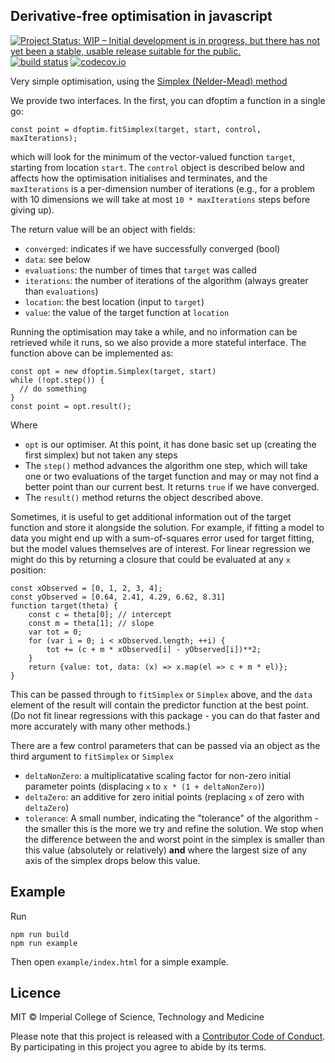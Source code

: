 ## Derivative-free optimisation in javascript

[![Project Status: WIP – Initial development is in progress, but there has not yet been a stable, usable release suitable for the public.](https://www.repostatus.org/badges/latest/wip.svg)](https://www.repostatus.org/#wip)
[![build status](https://github.com/reside-ic/dfoptim/workflows/ci/badge.svg)](https://github.com/reside-ic/dfoptim/actions)
[![codecov.io](https://codecov.io/github/reside-ic/dfoptim/coverage.svg?branch=master)](https://codecov.io/github/reside-ic/dfoptim?branch=master)

Very simple optimisation, using the [Simplex (Nelder-Mead) method](https://en.wikipedia.org/wiki/Nelder%E2%80%93Mead_method)

We provide two interfaces. In the first, you can dfoptim a function in a single go:

```
const point = dfoptim.fitSimplex(target, start, control, maxIterations);
```

which will look for the minimum of the vector-valued function `target`, starting from location `start`. The `control` object is described below and affects how the optimisation initialises and terminates, and the `maxIterations` is a per-dimension number of iterations (e.g., for a problem with 10 dimensions we will take at most `10 * maxIterations` steps before giving up).

The return value will be an object with fields:

* `converged`: indicates if we have successfully converged (bool)
* `data`: see below
* `evaluations`: the number of times that `target` was called
* `iterations`: the number of iterations of the algorithm (always greater than `evaluations`)
* `location`: the best location (input to `target`)
* `value`: the value of the target function at `location`

Running the optimisation may take a while, and no information can be retrieved while it runs, so we also provide a more stateful interface. The function above can be implemented as:

```
const opt = new dfoptim.Simplex(target, start)
while (!opt.step()) {
  // do something
}
const point = opt.result();
```

Where

* `opt` is our optimiser. At this point, it has done basic set up (creating the first simplex) but not taken any steps
* The `step()` method advances the algorithm one step, which will take one or two evaluations of the target function and may or may not find a better point than our current best. It returns `true` if we have converged.
* The `result()` method returns the object described above.

Sometimes, it is useful to get additional information out of the target function and store it alongside the solution. For example, if fitting a model to data you might end up with a sum-of-squares error used for target fitting, but the model values themselves are of interest. For linear regression we might do this by returning a closure that could be evaluated at any `x` position:

```
const xObserved = [0, 1, 2, 3, 4];
const yObserved = [0.64, 2.41, 4.29, 6.62, 8.31]
function target(theta) {
    const c = theta[0]; // intercept
    const m = theta[1]; // slope
    var tot = 0;
    for (var i = 0; i < xObserved.length; ++i) {
        tot += (c + m * xObserved[i] - yObserved[i])**2;
    }
    return {value: tot, data: (x) => x.map(el => c + m * el)};
}
```

This can be passed through to `fitSimplex` or `Simplex` above, and the `data` element of the result will contain the predictor function at the best point. (Do not fit linear regressions with this package - you can do that faster and more accurately with many other methods.)

There are a few control parameters that can be passed via an object as the third argument to `fitSimplex` or `Simplex`

* `deltaNonZero`: a multiplicatative scaling factor for non-zero initial parameter points (displacing `x` to `x * (1 + deltaNonZero)`)
* `deltaZero`: an additive for zero initial points (replacing `x` of zero with `deltaZero`)
* `tolerance`: A small number, indicating the "tolerance" of the algorithm - the smaller this is the more we try and refine the solution. We stop when the difference between the and worst point in the simplex is smaller than this value (absolutely or relatively) **and** where the largest size of any axis of the simplex drops below this value.

## Example

Run

```
npm run build
npm run example
```

Then open `example/index.html` for a simple example.

## Licence

MIT © Imperial College of Science, Technology and Medicine

Please note that this project is released with a [Contributor Code of Conduct](CONDUCT.md). By participating in this project you agree to abide by its terms.
